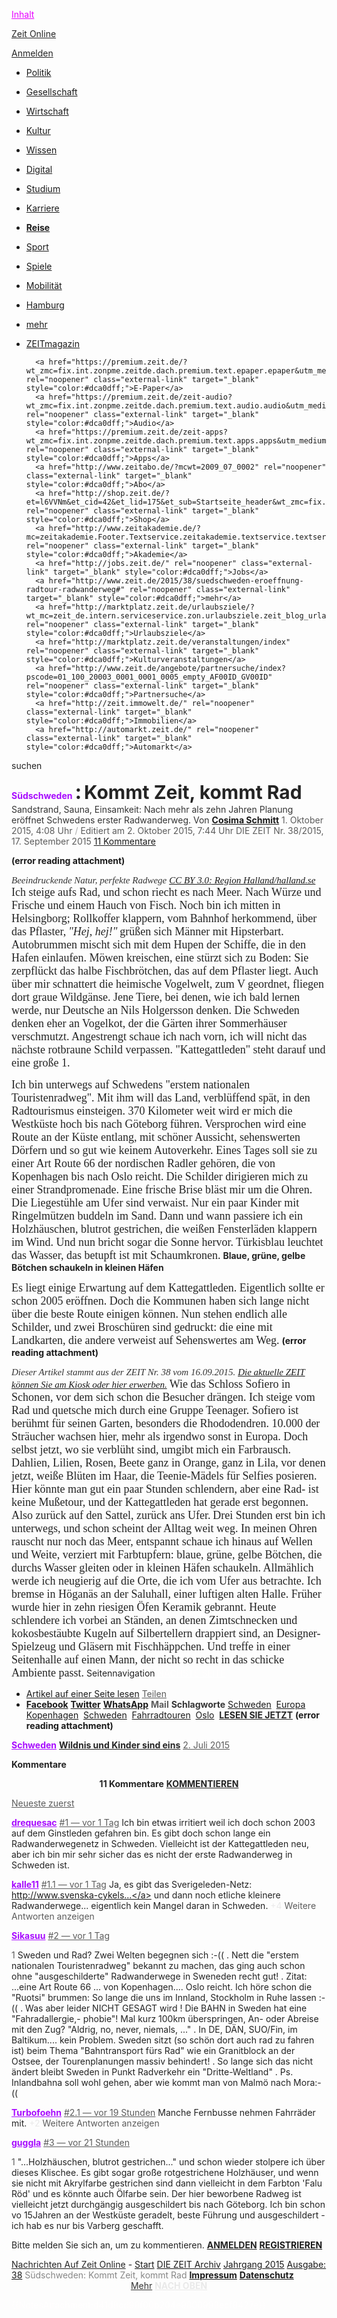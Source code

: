 <a href="http://www.zeit.de/2015/38/suedschweden-eroeffnung-radtour-radwanderweg#main" rel="noopener" class="external-link" target="_blank" style="color:#e701ff;">Inhalt</a>

<a href="http://www.zeit.de/index" rel="noopener" class="external-link" target="_blank" style="color:#242424ff;">Zeit Online</a> 


<a href="http://meine.zeit.de/anmelden?url=http://www.zeit.de/2015/38/suedschweden-eroeffnung-radtour-radwanderweg" rel="noopener" class="external-link" target="_blank" style="color:#242424ff;">Anmelden</a> 
- <a href="http://www.zeit.de/politik/index" rel="noopener" class="external-link" target="_blank" style="color:#dca0dff;">Politik</a> 
- <a href="http://www.zeit.de/gesellschaft/index" rel="noopener" class="external-link" target="_blank" style="color:#dca0dff;">Gesellschaft</a> 
- <a href="http://www.zeit.de/wirtschaft/index" rel="noopener" class="external-link" target="_blank" style="color:#dca0dff;">Wirtschaft</a> 
- <a href="http://www.zeit.de/kultur/index" rel="noopener" class="external-link" target="_blank" style="color:#dca0dff;">Kultur</a> 
- <a href="http://www.zeit.de/wissen/index" rel="noopener" class="external-link" target="_blank" style="color:#dca0dff;">Wissen</a> 
- <a href="http://www.zeit.de/digital/index" rel="noopener" class="external-link" target="_blank" style="color:#dca0dff;">Digital</a> 
- <a href="http://www.zeit.de/studium/index" rel="noopener" class="external-link" target="_blank" style="color:#dca0dff;">Studium</a> 
- <a href="http://www.zeit.de/karriere/index" rel="noopener" class="external-link" target="_blank" style="color:#dca0dff;">Karriere</a> 
- <a href="http://www.zeit.de/reisen/index" rel="noopener" class="external-link" target="_blank" style="color:#dca0dff;"><b>Reise</b></a> 
- <a href="http://www.zeit.de/sport/index" rel="noopener" class="external-link" target="_blank" style="color:#dca0dff;">Sport</a> 
- <a href="http://www.zeit.de/spiele/index" rel="noopener" class="external-link" target="_blank" style="color:#dca0dff;">Spiele</a> 
- <a href="http://www.zeit.de/mobilitaet/index" rel="noopener" class="external-link" target="_blank" style="color:#dca0dff;">Mobilität</a> 
- <a href="http://www.zeit.de/hamburg/index" rel="noopener" class="external-link" target="_blank" style="color:#dca0dff;">Hamburg</a> 
- <a href="http://www.zeit.de/2015/38/suedschweden-eroeffnung-radtour-radwanderweg#" rel="noopener" class="external-link" target="_blank" style="color:#dca0dff;">mehr</a> 
- <a href="http://www.zeit.de/zeit-magazin/index" rel="noopener" class="external-link" target="_blank" style="color:#dca0dff;">ZEITmagazin</a> 

		<a href="https://premium.zeit.de/?wt_zmc=fix.int.zonpme.zeitde.dach.premium.text.epaper.epaper&utm_medium=fix&utm_source=zeitde_zonpme_int&utm_campaign=dach&utm_content=premium_text_epaper_epaper" rel="noopener" class="external-link" target="_blank" style="color:#dca0dff;">E-Paper</a> 
		<a href="https://premium.zeit.de/zeit-audio?wt_zmc=fix.int.zonpme.zeitde.dach.premium.text.audio.audio&utm_medium=fix&utm_source=zeitde_zonpme_int&utm_campaign=dach&utm_content=premium_text_audio_audio" rel="noopener" class="external-link" target="_blank" style="color:#dca0dff;">Audio</a> 
		<a href="https://premium.zeit.de/zeit-apps?wt_zmc=fix.int.zonpme.zeitde.dach.premium.text.apps.apps&utm_medium=fix&utm_source=zeitde_zonpme_int&utm_campaign=dach&utm_content=premium_text_apps_apps" rel="noopener" class="external-link" target="_blank" style="color:#dca0dff;">Apps</a> 
		<a href="http://www.zeitabo.de/?mcwt=2009_07_0002" rel="noopener" class="external-link" target="_blank" style="color:#dca0dff;">Abo</a> 
		<a href="http://shop.zeit.de/?et=l6VVNm&et_cid=42&et_lid=175&et_sub=Startseite_header&wt_zmc=fix.int.zshop.zeitde.topnavi.startseite.link.zeitshop.1" rel="noopener" class="external-link" target="_blank" style="color:#dca0dff;">Shop</a> 
		<a href="http://www.zeitakademie.de/?mc=zeitakademie.Footer.Textservice.zeitakademie.textservice.textservice" rel="noopener" class="external-link" target="_blank" style="color:#dca0dff;">Akademie</a> 
		<a href="http://jobs.zeit.de/" rel="noopener" class="external-link" target="_blank" style="color:#dca0dff;">Jobs</a> 
		<a href="http://www.zeit.de/2015/38/suedschweden-eroeffnung-radtour-radwanderweg#" rel="noopener" class="external-link" target="_blank" style="color:#dca0dff;">mehr</a> 
		<a href="http://marktplatz.zeit.de/urlaubsziele/?wt_mc=zeit_de.intern.serviceservice.zon.urlaubsziele.zeit_blog_urlaubsziele.textservice.textservice" rel="noopener" class="external-link" target="_blank" style="color:#dca0dff;">Urlaubsziele</a> 
		<a href="http://marktplatz.zeit.de/veranstaltungen/index" rel="noopener" class="external-link" target="_blank" style="color:#dca0dff;">Kulturveranstaltungen</a> 
		<a href="http://www.zeit.de/angebote/partnersuche/index?pscode=01_100_20003_0001_0001_0005_empty_AF00ID_GV00ID" rel="noopener" class="external-link" target="_blank" style="color:#dca0dff;">Partnersuche</a> 
		<a href="http://zeit.immowelt.de/" rel="noopener" class="external-link" target="_blank" style="color:#dca0dff;">Immobilien</a> 
		<a href="http://automarkt.zeit.de/" rel="noopener" class="external-link" target="_blank" style="color:#dca0dff;">Automarkt</a> 
<span style="color:#242424ff;">suchen</span>



<span style="color:#a80bff;"><b>Südschweden</b></span>
<span style="font-size:24pt;color:#242424ff;"><b>:</b></span> 
<span style="font-size:22.5pt;color:#242424ff;"><b>Kommt Zeit, kommt Rad</b></span>
<span style="color:#343434ff;">Sandstrand, Sauna, Einsamkeit: Nach mehr als zehn Jahren Planung eröffnet Schwedens erster Radwanderweg.</span> 
<span style="color:#343434ff;">Von</span> <a href="http://www.zeit.de/autoren/S/Cosima_Schmitt/index.xml" rel="noopener" class="external-link" target="_blank" style="color:#dca0dff;"><b>Cosima Schmitt</b></a> 
<span style="color:#5c5c5cff;">1. Oktober 2015, 4:08 Uhr</span> <span style="color:#5c5c5c7f;">/</span> <span style="color:#5c5c5cff;">Editiert am 2. Oktober 2015, 7:44 Uhr</span> 
<span style="color:#5c5c5cff;">DIE ZEIT Nr. 38/2015, 17. September 2015</span> <a href="http://www.zeit.de/2015/38/suedschweden-eroeffnung-radtour-radwanderweg#comments" rel="noopener" class="external-link" target="_blank" style="color:#dca0dff;">11 Kommentare</a>

 **(error reading attachment)**
 
<span style="font-family:Georgia-Italic;font-size:11.25pt;color:#343434ff;"><i>Beeindruckende Natur, perfekte Radwege</i></span> <a href="http://www.mynewsdesk.com/se/halland-se-region-halland/images/cykla-i-halland-354610" rel="noopener" class="external-link" target="_blank" style="font-family:Georgia-Italic;font-size:11.25pt;color:#dca0dff;"><i>CC BY 3.0: Region Halland/halland.se</i></a> 
<span style="font-family:Georgia;font-size:13.5pt;color:#242424ff;">Ich steige aufs Rad, und schon riecht es nach Meer. Nach Würze und Frische und einem Hauch von Fisch. Noch bin ich mitten in Helsingborg; Rollkoffer klappern, vom Bahnhof herkommend, über das Pflaster,</span> <span style="font-family:Georgia-Italic;font-size:13.5pt;color:#242424ff;"><i>"Hej, hej!"</i></span> <span style="font-family:Georgia;font-size:13.5pt;color:#242424ff;">grüßen sich Männer mit Hipsterbart. Autobrummen mischt sich mit dem Hupen der Schiffe, die in den Hafen einlaufen. Möwen kreischen, eine stürzt sich zu Boden: Sie zerpflückt das halbe Fischbrötchen, das auf dem Pflaster liegt.</span> 
<span style="font-family:Georgia;font-size:13.5pt;color:#242424ff;">Auch über mir schnattert die heimische Vogelwelt, zum V geordnet, fliegen dort graue Wildgänse. Jene Tiere, bei denen, wie ich bald lernen werde, nur Deutsche an Nils Holgersson denken. Die Schweden denken eher an Vogelkot, der die Gärten ihrer Sommerhäuser verschmutzt. Angestrengt schaue ich nach vorn, ich will nicht das nächste rotbraune Schild verpassen. "Kattegattleden" steht darauf und eine große 1.</span> 


<p style="text-align:center;margin:0">
</p>
<span style="font-family:Georgia;font-size:13.5pt;color:#242424ff;">Ich bin unterwegs auf Schwedens "erstem nationalen Touristenradweg". Mit ihm will das Land, verblüffend spät, in den Radtourismus einsteigen. 370 Kilometer weit wird er mich die Westküste hoch bis nach Göteborg führen. Versprochen wird eine Route an der Küste entlang, mit schöner Aussicht, sehenswerten Dörfern und so gut wie keinem Autoverkehr. Eines Tages soll sie zu einer Art Route 66 der nordischen Radler gehören, die von Kopenhagen bis nach Oslo reicht.</span> 
<span style="font-family:Georgia;font-size:13.5pt;color:#242424ff;">Die Schilder dirigieren mich zu einer Strandpromenade. Eine frische Brise bläst mir um die Ohren. Die Liegestühle am Ufer sind verwaist. Nur ein paar Kinder mit Ringelmützen buddeln im Sand. Dann und wann passiere ich ein Holzhäuschen, blutrot gestrichen, die weißen Fensterläden klappern im Wind. Und nun bricht sogar die Sonne hervor. Türkisblau leuchtet das Wasser, das betupft ist mit Schaumkronen.</span> 
<span style="color:#242424ff;"><b>Blaue, grüne, gelbe Bötchen schaukeln in kleinen Häfen</b></span> 

<span style="font-family:Georgia;font-size:13.5pt;color:#242424ff;">Es liegt einige Erwartung auf dem Kattegattleden. Eigentlich sollte er schon 2005 eröffnen. Doch die Kommunen haben sich lange nicht über die beste Route einigen können. Nun stehen endlich alle Schilder, und zwei Broschüren sind gedruckt: die eine mit Landkarten, die andere verweist auf Sehenswertes am Weg.</span> 
 **(error reading attachment)**
 
<span style="font-family:Georgia-Italic;font-size:11.25pt;color:#343434ff;"><i>Dieser Artikel stammt aus der ZEIT Nr. 38 vom 16.09.2015.</i></span> <a href="http://services.zeit.de/ausgabenseite/?wt_zmc=fix.int.zonpme.zeitde.artikelbox.ausgseite.bildtext.text.text&utm_medium=fix&utm_source=zeitde_zonpme_int&utm_campaign=artikelbox&utm_content=ausgseite_bildtext_text_text" rel="noopener" class="external-link" target="_blank" style="font-family:Georgia-Italic;font-size:11.25pt;color:#dca0dff;"><i>Die aktuelle ZEIT können Sie am Kiosk oder hier erwerben.</i></a> 
<span style="font-family:Georgia;font-size:13.5pt;color:#242424ff;">Wie das Schloss Sofiero in Schonen, vor dem sich schon die Besucher drängen. Ich steige vom Rad und quetsche mich durch eine Gruppe Teenager. Sofiero ist berühmt für seinen Garten, besonders die Rhododendren. 10.000 der Sträucher wachsen hier, mehr als irgendwo sonst in Europa. Doch selbst jetzt, wo sie verblüht sind, umgibt mich ein Farbrausch. Dahlien, Lilien, Rosen, Beete ganz in Orange, ganz in Lila, vor denen jetzt, weiße Blüten im Haar, die Teenie-Mädels für Selfies posieren. Hier könnte man gut ein paar Stunden schlendern, aber eine Rad- ist keine Mußetour, und der Kattegattleden hat gerade erst begonnen. Also zurück auf den Sattel, zurück ans Ufer.</span> 
<span style="font-family:Georgia;font-size:13.5pt;color:#242424ff;">Drei Stunden erst bin ich unterwegs, und schon scheint der Alltag weit weg. In meinen Ohren rauscht nur noch das Meer, entspannt schaue ich hinaus auf Wellen und Weite, verziert mit Farbtupfern: blaue, grüne, gelbe Bötchen, die durchs Wasser gleiten oder in kleinen Häfen schaukeln. Allmählich werde ich neugierig auf die Orte, die ich vom Ufer aus betrachte. Ich bremse in Höganäs an der Saluhall, einer luftigen alten Halle. Früher wurde hier in zehn riesigen Öfen Keramik gebrannt. Heute schlendere ich vorbei an Ständen, an denen Zimtschnecken und kokosbestäubte Kugeln auf Silbertellern drappiert sind, an Designer-Spielzeug und Gläsern mit Fischhäppchen. Und treffe in einer Seitenhalle auf einen Mann, der nicht so recht in das schicke Ambiente passt.</span> 
<span style="color:#242424ff;">Seitennavigation</span>
<a href="http://www.zeit.de/2015/38/suedschweden-eroeffnung-radtour-radwanderweg/seite-2" rel="noopener" class="external-link" target="_blank" style="color:#fffefeff;">NÄCHSTE SEITE</a>
- <a href="http://www.zeit.de/2015/38/suedschweden-eroeffnung-radtour-radwanderweg/komplettansicht" rel="noopener" class="external-link" target="_blank" style="color:#dca0dff;">Artikel auf einer Seite lesen</a> 
<a href="http://www.zeit.de/2015/38/suedschweden-eroeffnung-radtour-radwanderweg#sharing" rel="noopener" class="external-link" target="_blank" style="color:#5c5c5cff;">Teilen</a>
- <a href="http://www.facebook.com/sharer/sharer.php?u=http://www.zeit.de/2015/38/suedschweden-eroeffnung-radtour-radwanderweg?wt_zmc=sm.int.zonaudev.facebook.ref.zeitde.dskshare.link.x&utm_medium=sm&utm_source=facebook_zonaudev_int&utm_campaign=facebook_referrer&utm_content=zeitde_dskshare_link_x" rel="noopener" class="external-link" target="_blank" style="color:#dca0dff;"><b>Facebook</b></a> <a href="http://twitter.com/intent/tweet?text=Kommt%20Zeit,%20kommt%20Rad&via=zeitonline&url=http://www.zeit.de/2015/38/suedschweden-eroeffnung-radtour-radwanderweg?wt_zmc=sm.int.zonaudev.twitter.ref.zeitde.dskshare.link.x&utm_medium=sm&utm_source=twitter_zonaudev_int&utm_campaign=twitter_referrer&utm_content=zeitde_dskshare_link_x" rel="noopener" class="external-link" target="_blank" style="color:#dca0dff;"><b>Twitter</b></a> <a href="whatsapp://send?text=Kommt%20Zeit,%20kommt%20Rad%20-%20Artikel%20auf%20ZEIT%20ONLINE:%20http://www.zeit.de/2015/38/suedschweden-eroeffnung-radtour-radwanderweg" rel="noopener" class="external-link" target="_blank" style="color:#dca0dff;"><b>WhatsApp</b></a> <span style="color:#5c5c5cff;"><b>Mail</b></span> 
<span style="color:#343434ff;"><b>Schlagworte</b></span>
		<a href="http://www.zeit.de/thema/schweden" rel="noopener" class="external-link" target="_blank" style="color:#dca0dff;">Schweden</a> 
		<a href="http://www.zeit.de/thema/europa" rel="noopener" class="external-link" target="_blank" style="color:#dca0dff;">Europa</a> 
		<a href="http://www.zeit.de/thema/kopenhagen" rel="noopener" class="external-link" target="_blank" style="color:#dca0dff;">Kopenhagen</a> 
		<a href="http://www.zeit.de/thema/schwedens" rel="noopener" class="external-link" target="_blank" style="color:#dca0dff;">Schweden</a> 
		<a href="http://www.zeit.de/thema/fahrradtouren" rel="noopener" class="external-link" target="_blank" style="color:#dca0dff;">Fahrradtouren</a> 
		<a href="http://www.zeit.de/thema/oslo" rel="noopener" class="external-link" target="_blank" style="color:#dca0dff;">Oslo</a> 
<a href="http://www.zeit.de/reisen/2015-06/schweden-kolmarden-stadtkinder-wildnis-norr" rel="noopener" class="external-link" target="_blank" style="color:#242424ff;"><b>LESEN SIE JETZT</b></a>
 **(error reading attachment)**
 
<a href="http://www.zeit.de/reisen/2015-06/schweden-kolmarden-stadtkinder-wildnis-norr" rel="noopener" class="external-link" target="_blank" style="color:#a80bff;"><b>Schweden</b></a>
<a href="http://www.zeit.de/reisen/2015-06/schweden-kolmarden-stadtkinder-wildnis-norr" rel="noopener" class="external-link" target="_blank" style="color:#242424ff;"><b>Wildnis und Kinder sind eins</b></a>
<a href="http://www.zeit.de/reisen/2015-06/schweden-kolmarden-stadtkinder-wildnis-norr" rel="noopener" class="external-link" target="_blank" style="color:#5c5c5cff;">2. Juli 2015</a> 

<span style="color:#242424ff;"><b>Kommentare</b></span>

<p style="text-align:center;margin:0"><span style="color:#242424ff;"><b>11 Kommentare</b></span> 
<a href="http://www.zeit.de/2015/38/suedschweden-eroeffnung-radtour-radwanderweg#comment-form" rel="noopener" class="external-link" target="_blank" style="color:#242424ff;"><b>KOMMENTIEREN</b></a> 
</p>

<a href="http://www.zeit.de/2015/38/suedschweden-eroeffnung-radtour-radwanderweg?sort=desc#comments" rel="noopener" class="external-link" target="_blank" style="color:#5c5c5cff;">Neueste zuerst</a> 

<a href="http://community.zeit.de/user/drequesac" rel="noopener" class="external-link" target="_blank" style="color:#a80bff;"><b>drequesac</b></a> 
<a href="http://www.zeit.de/2015/38/suedschweden-eroeffnung-radtour-radwanderweg?cid=5315648#cid-5315648" rel="noopener" class="external-link" target="_blank" style="color:#5c5c5cff;">#1  —  vor 1 Tag</a> 
<span style="color:#242424ff;">Ich bin etwas irritiert weil ich doch schon 2003 auf dem Ginstleden gefahren bin. Es gibt doch schon lange ein Radwanderwegenetz in Schweden. Vielleicht ist der Kattegattleden neu, aber ich bin mir sehr sicher das es nicht der erste Radwanderweg in Schweden ist.</span>

<p style="text-align:right;margin:0">


</p>

<a href="http://community.zeit.de/user/kalle11" rel="noopener" class="external-link" target="_blank" style="color:#a80bff;"><b>kalle11</b></a> 
<a href="http://www.zeit.de/2015/38/suedschweden-eroeffnung-radtour-radwanderweg?cid=5315851#cid-5315851" rel="noopener" class="external-link" target="_blank" style="color:#5c5c5cff;">#1.1  —  vor 1 Tag</a> 
<span style="color:#242424ff;">Ja, es gibt das Sverigeleden-Netz:</span> <a href="http://www.svenska-cykelsallskapet.se/images/sveledtysk.pdf" rel="noopener" class="external-link" target="_blank" style="color:#dca0dff;">http://www.svenska-cykels...</a> <span style="color:#242424ff;">und dann noch etliche kleinere Radwanderwege... eigentlich kein Mangel daran in Schweden.</span>
<span style="color:#e9e9e9ff;">+4</span> <span style="color:#5c5c5cff;">Weitere Antworten anzeigen</span> 


<a href="http://community.zeit.de/user/sikasuu" rel="noopener" class="external-link" target="_blank" style="color:#a80bff;"><b>Sikasuu</b></a> 
<a href="http://www.zeit.de/2015/38/suedschweden-eroeffnung-radtour-radwanderweg?cid=5317154#cid-5317154" rel="noopener" class="external-link" target="_blank" style="color:#5c5c5cff;">#2  —  vor 1 Tag</a>

<span style="color:#5c5c5cff;">1</span> 
<span style="color:#242424ff;">Sweden und Rad? Zwei Welten begegnen sich :-(( . Nett die "erstem nationalen Touristenradweg" bekannt zu machen, das ging auch schon ohne "ausgeschilderte" Radwanderwege in Sweneden recht gut! . Zitat: ...eine Art Route 66 ... von Kopenhagen.... Oslo reicht. Ich höre schon die "Ruotsi" brummen: So lange die uns im Innland, Stockholm in Ruhe lassen :-(( . Was aber leider NICHT GESAGT wird ! Die BAHN in Sweden hat eine "Fahradallergie,- phobie"! Mal kurz 100km überspringen, An- oder Abreise mit den Zug? "Aldrig, no, never, niemals, ..." . In DE, DÄN, SUO/Fin, im Baltikum.... kein Problem. Sweden sitzt (so schön dort auch rad zu fahren ist) beim Thema "Bahntransport fürs Rad" wie ein Granitblock an der Ostsee, der Tourenplanungen massiv behindert! . So lange sich das nicht ändert bleibt Sweden in Punkt Radverkehr ein "Dritte-Weltland" . Ps. Inlandbahna soll wohl gehen, aber wie kommt man von Malmö nach Mora:-((</span>

<p style="text-align:right;margin:0">


</p>

<a href="http://community.zeit.de/user/turbofoehn" rel="noopener" class="external-link" target="_blank" style="color:#a80bff;"><b>Turbofoehn</b></a> 
<a href="http://www.zeit.de/2015/38/suedschweden-eroeffnung-radtour-radwanderweg?cid=5319317#cid-5319317" rel="noopener" class="external-link" target="_blank" style="color:#5c5c5cff;">#2.1  —  vor 19 Stunden</a> 
<span style="color:#242424ff;">Manche Fernbusse nehmen Fahrräder mit.</span>
<span style="color:#e9e9e9ff;">+2</span> <span style="color:#5c5c5cff;">Weitere Antworten anzeigen</span> 

<a href="http://community.zeit.de/user/guggla" rel="noopener" class="external-link" target="_blank" style="color:#a80bff;"><b>guggla</b></a> 
<a href="http://www.zeit.de/2015/38/suedschweden-eroeffnung-radtour-radwanderweg?cid=5318992#cid-5318992" rel="noopener" class="external-link" target="_blank" style="color:#5c5c5cff;">#3  —  vor 21 Stunden</a>

<span style="color:#5c5c5cff;">1</span> 
<span style="color:#242424ff;">"...Holzhäuschen, blutrot gestrichen..."</span>
<span style="color:#242424ff;">und schon wieder stolpere ich über dieses Klischee. Es gibt sogar große rotgestrichene Holzhäuser, und wenn sie nicht mit Akrylfarbe gestrichen sind dann vielleicht in dem Farbton 'Falu Röd' und es könnte auch Ölfarbe sein. Der hier beworbene Radweg ist vielleicht jetzt durchgängig ausgeschildert bis nach Göteborg. Ich bin schon vo 15Jahren an der Westküste geradelt, beste Führung und ausgeschildert - ich hab es nur bis Varberg geschafft.</span>

<p style="text-align:right;margin:0">


<span style="color:#242424ff;">Bitte melden Sie sich an, um zu kommentieren.</span> 
<a href="http://meine.zeit.de/anmelden?url=http://www.zeit.de/2015/38/suedschweden-eroeffnung-radtour-radwanderweg" rel="noopener" class="external-link" target="_blank" style="color:#242424ff;"><b>ANMELDEN</b></a> <a href="http://meine.zeit.de/registrieren?url=http://www.zeit.de/2015/38/suedschweden-eroeffnung-radtour-radwanderweg" rel="noopener" class="external-link" target="_blank" style="color:#dca0dff;"><b>REGISTRIEREN</b></a> 

</p>
<a href="http://www.zeit.de/index" rel="noopener" class="external-link" target="_blank" style="color:#242424ff;">Nachrichten Auf Zeit Online</a> 
- <a href="http://www.zeit.de/index" rel="noopener" class="external-link" target="_blank" style="color:#dca0dff;">Start</a> <a href="http://www.zeit.de/archiv" rel="noopener" class="external-link" target="_blank" style="color:#dca0dff;">DIE ZEIT Archiv</a> <a href="http://www.zeit.de/2015/index" rel="noopener" class="external-link" target="_blank" style="color:#dca0dff;">Jahrgang 2015</a> <a href="http://www.zeit.de/2015/38/index" rel="noopener" class="external-link" target="_blank" style="color:#dca0dff;">Ausgabe: 38</a> <span style="color:#878787ff;">Südschweden: Kommt Zeit, kommt Rad</span> 
		<a href="http://www.zeit.de/impressum/index" rel="noopener" class="external-link" target="_blank" style="color:#dca0dff;"><b>Impressum</b></a> <a href="http://www.zeit.de/hilfe/datenschutz" rel="noopener" class="external-link" target="_blank" style="color:#dca0dff;"><b>Datenschutz</b></a> 

<p style="text-align:center;margin:0"><a href="http://www.zeit.de/2015/38/suedschweden-eroeffnung-radtour-radwanderweg#" rel="noopener" class="external-link" target="_blank" style="color:#343434ff;">Mehr</a>
<a href="http://www.zeit.de/2015/38/suedschweden-eroeffnung-radtour-radwanderweg" rel="noopener" class="external-link" target="_blank" style="color:#e9e9e9ff;"><b>NACH OBEN</b></a> 
</p>


<span style="color:#fffefeff;">{{NotesAttachment:d41d8cd98f00b204e9800998ecf8427e}}</span>